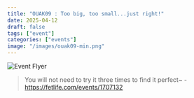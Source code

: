 ```yaml
---
title: "OUAK09 : Too big, too small...just right!"
date: 2025-04-12
draft: false
tags: ["event"]
categories: ["events"]
image: "/images/ouak09-min.png"
---
```

![Event Flyer](/images/ouak09-min.png)

> You will not need to try it three times to find it perfect~ - https://fetlife.com/events/1707132


